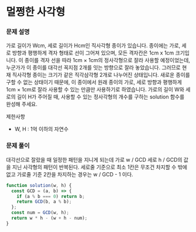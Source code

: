 # 멀쩡한 사각형

### 문제 설명

가로 길이가 Wcm, 세로 길이가 Hcm인 직사각형 종이가 있습니다. 종이에는 가로, 세로 방향과 평행하게 격자 형태로 선이 그어져 있으며, 모든 격자칸은 1cm x 1cm 크기입니다. 이 종이를 격자 선을 따라 1cm × 1cm의 정사각형으로 잘라 사용할 예정이었는데, 누군가가 이 종이를 대각선 꼭지점 2개를 잇는 방향으로 잘라 놓았습니다. 그러므로 현재 직사각형 종이는 크기가 같은 직각삼각형 2개로 나누어진 상태입니다. 새로운 종이를 구할 수 없는 상태이기 때문에, 이 종이에서 원래 종이의 가로, 세로 방향과 평행하게 1cm × 1cm로 잘라 사용할 수 있는 만큼만 사용하기로 하였습니다.
가로의 길이 W와 세로의 길이 H가 주어질 때, 사용할 수 있는 정사각형의 개수를 구하는 solution 함수를 완성해 주세요.

제한사항

- W, H : 1억 이하의 자연수

### 문제 풀이

대각선으로 잘랐을 때 일정한 패턴을 지니게 되는데 가로 w / GCD 세로 h / GCD의 값을 지닌 사각형의 패턴이 반복된다. 세로줄 기준으로 최소 1칸은 무조건 차지할 수 밖에 없고 가로줄 기준 2칸을 차지하는 경우는 w / GCD - 1 이다.

```js
function solution(w, h) {
  const GCD = (a, b) => {
    if (a % b === 0) return b;
    return GCD(b, a % b);
  };
  const num = GCD(w, h);
  return w * h - (w + h - num);
}
```
